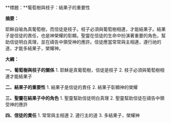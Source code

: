 **標題：**葡萄樹與枝子：結果子的重要性

**摘要：**

耶穌自喻為真葡萄樹，而信徒是枝子。枝子必須與葡萄樹相連，才能結果子。結果子是信徒的責任，也是神榮耀的彰顯。聖靈在信徒的生命中扮演著重要的角色，幫助信徒明白真理，並在禱告中領受神的應許。信徒應當常常與主相連，遵行祂的道，才能多結果子，榮耀神。

**大綱：**

**一、葡萄樹與枝子的關係**
    1. 耶穌是真葡萄樹，信徒是枝子
    2. 枝子必須與葡萄樹相連才能結果子

**二、結果子的重要性**
    1. 結果子是信徒的責任
    2. 結果子彰顯神的榮耀

**三、聖靈在結果子中的角色**
    1. 聖靈幫助信徒明白真理
    2. 聖靈幫助信徒在禱告中領受神的應許

**四、信徒的責任**
    1. 常常與主相連
    2. 遵行主的道
    3. 多結果子，榮耀神